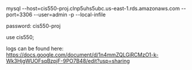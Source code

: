 mysql --host=cis550-proj.clnp5uhs5ubc.us-east-1.rds.amazonaws.com --port=3306 --user=admin -p --local-infile

password: cis550-proj

use cis550;

logs can be found here: https://docs.google.com/document/d/1n4mmZQLGiRCMzO1-k-Wk3HjgWUOFsqBzpjF-9PO7B48/edit?usp=sharing